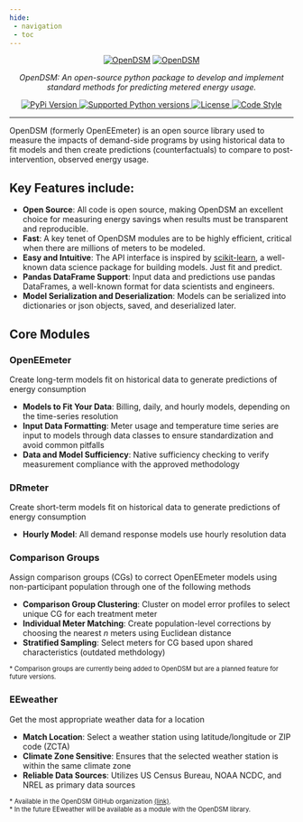 ```yaml
---
hide:
 - navigation
 - toc
---
```

<style>
  .md-typeset h1,
  .md-content__button { display: none; }
  .md-header__title--active .md-header__topic {
        opacity: unset;
        pointer-events: unset;
        transform: unset;
        z-index: unset;
    }
  .md-header__title--active .md-header__topic + .md-header__topic {
      opacity: 0;
      pointer-events: unset;
      transform: unset;
      z-index: unset;
  }
</style>

<p align="center" id="opendsm">
  <a href="https://lfenergy.org/projects/opendsm/"><img src="site:assets/images/common/opendsm-horizontal-color.svg#only-light" alt="OpenDSM"></a>
  <a href="https://lfenergy.org/projects/opendsm/"><img src="site:assets/images/common/opendsm-horizontal-white.svg#only-dark" alt="OpenDSM"></a>
</p>

<p align="center">
    <em>OpenDSM: An open-source python package to develop and implement standard methods for predicting metered energy usage.</em>
</p>

</p>
    <p align="center">
    <a href="https://pypi.python.org/pypi/opendsm" target="_blank">
        <img src="https://img.shields.io/pypi/v/opendsm.svg" alt="PyPi Version">
    </a>
    <a href="https://pypi.org/project/opendsm" target="_blank">
        <img src="https://img.shields.io/pypi/pyversions/opendsm.svg" alt="Supported Python versions">
    </a>
    <a href="https://github.com/opendsm/opendsm" target="_blank">
        <img src="https://img.shields.io/github/license/opendsm/opendsm.svg" alt="License">
    </a>
    <a href="https://github.com/ambv/black" target="_blank">
        <img src="https://img.shields.io/badge/code%20style-black-000000.svg" alt="Code Style">
    </a>
</p>

---

OpenDSM (formerly OpenEEmeter) is an open source library used to measure the impacts of demand-side programs by using historical data to fit models and then create predictions (counterfactuals) to compare to post-intervention, observed energy usage.

## Key Features include:

- **Open Source**: All code is open source, making OpenDSM an excellent choice for measuring energy savings when results must be transparent and reproducible.
- **Fast**: A key tenet of OpenDSM modules are to be highly efficient, critical when there are millions of meters to be modeled. 
- **Easy and Intuitive**: The API interface is inspired by <a href="https://scikit-learn.org/stable/" target="_blank">scikit-learn</a>, a well-known data science package for building models. Just fit and predict.
- **Pandas DataFrame Support**: Input data and predictions use pandas DataFrames, a well-known format for data scientists and engineers.
- **Model Serialization and Deserialization**: Models can be serialized into dictionaries or json objects, saved, and deserialized later.

## Core Modules

### OpenEEmeter

Create long-term models fit on historical data to generate predictions of energy consumption

- **Models to Fit Your Data**: Billing, daily, and hourly models, depending on the time-series resolution
- **Input Data Formatting**: Meter usage and temperature time series are input to models through data classes to ensure standardization and avoid common pitfalls
- **Data and Model Sufficiency**: Native sufficiency checking to verify measurement compliance with the approved methodology

### DRmeter

Create short-term models fit on historical data to generate predictions of energy consumption 

- **Hourly Model**: All demand response models use hourly resolution data

### Comparison Groups

Assign comparison groups (CGs) to correct OpenEEmeter models using non-participant population through one of the following methods

- **Comparison Group Clustering**: Cluster on model error profiles to select unique CG for each treatment meter
- **Individual Meter Matching**: Create population-level corrections by choosing the nearest *n* meters using Euclidean distance
- **Stratified Sampling**: Select meters for CG based upon shared characteristics (outdated methdology)

<span style="font-size: 0.8em;">
* Comparison groups are currently being added to OpenDSM but are a planned feature for future versions.
</span>

### EEweather

Get the most appropriate weather data for a location

- **Match Location**: Select a weather station using latitude/longitude or ZIP code (ZCTA)
- **Climate Zone Sensitive**: Ensures that the selected weather station is within the same climate zone
- **Reliable Data Sources**: Utilizes US Census Bureau, NOAA NCDC, and NREL as primary data sources

<span style="font-size: 0.8em;">
* Available in the OpenDSM GitHub organization <a href="https://github.com/opendsm/eeweather" target="_blank">(link)</a>.<br> 
* In the future EEweather will be available as a module with the OpenDSM library.
</span>